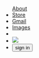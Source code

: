 <!DOCTYPE html>
<html>
<head>
  <title>google-homepage</title>
</head>
<body>
  <div class="navbar">
    <ul>
    <div class="barleft>"
      <li><a href="#">About</a></li>
      <li><a href="#">Store</a></li>
    </div>
    <div class="barright">
      <li><a href="#">Gmail</a></li>
      <li><a href="#">Images</a><li>
      <li><img src="document/images.png" href="#"></li>
      <li><button>sign in</button></li>
    </div>
    </ul>
  </div>
</body>
</html>
